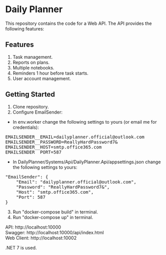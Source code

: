 # Daily Planner
This repository contains the code for a Web API. The API provides the following features:

## Features
1. Task management.
2. Reports on plans.
3. Multiple notebooks.
4. Reminders 1 hour before task starts.
5. User account management.

## Getting Started
1. Clone repository.
2. Configure EmailSender:
- In env.worker change the following settings to yours (or email me for credentials):  
<pre>
EMAILSENDER__EMAIL=dailyplanner.official@outlook.com  
EMAILSENDER__PASSWORD=ReallyHardPassword7&  
EMAILSENDER__HOST=smtp.office365.com  
EMAILSENDER__PORT=587
</pre>
- In DailyPlanner/Systems/Api/DailyPlanner.Api/appsettings.json change the following settings to yours:
<pre>
"EmailSender": {  
    "Email": "dailyplanner.official@outlook.com",  
    "Password": "ReallyHardPassword7&",  
    "Host": "smtp.office365.com",  
    "Port": 587  
}
</pre>
3. Run "docker-compose build" in terminal.
4. Run "docker-compose up" in terminal.

API: http://localhost:10000  
Swagger: http://localhost:10000/api/index.html  
Web Client: http://localhost:10002  

.NET 7 is used.
